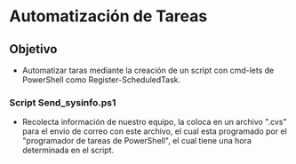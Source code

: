 
# Automatización de Tareas
## Objetivo
- Automatizar taras mediante la creación de un script con cmd-lets de PowerShell como Register-ScheduledTask.
###  Script Send_sysinfo.ps1
- Recolecta información de nuestro equipo, la coloca en un archivo ".cvs" para el envio de correo con este archivo, el cual esta programado por el "programador de tareas de PowerShell", el cual tiene una hora determinada en el script.    
